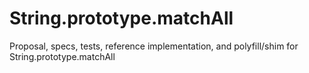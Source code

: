 # String.prototype.matchAll
Proposal, specs, tests, reference implementation, and polyfill/shim for String.prototype.matchAll
